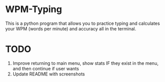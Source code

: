 # WPM-Typing
This is a python program that allows you to practice typing and calculates your WPM (words per minute) and accuracy all in the terminal.


# TODO
1. Improve returning to main menu, show stats IF they exist in the menu, and then continue if user wants
2. Update README with screenshots
